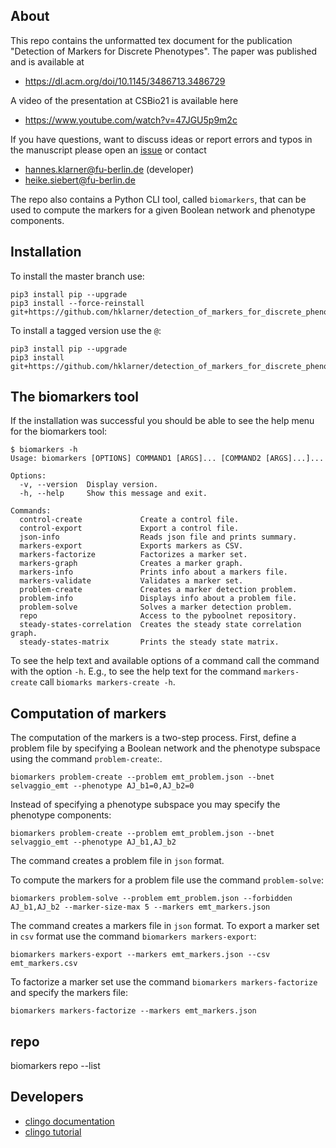 

## About
This repo contains the unformatted tex document for the publication "Detection of Markers for Discrete Phenotypes".
The paper was published and is available at

 * https://dl.acm.org/doi/10.1145/3486713.3486729

A video of the presentation at CSBio21 is available here

 * https://www.youtube.com/watch?v=47JGU5p9m2c

If you have questions, want to discuss ideas or report errors and typos in the manuscript please open an [issue](http://github.com/hklarner/detection_of_markers_for_discrete_phenotypes/issues) or contact

 * hannes.klarner@fu-berlin.de (developer)
 * heike.siebert@fu-berlin.de

The repo also contains a Python CLI tool, called `biomarkers`, that can be used to compute the markers for a given Boolean network and phenotype components.


## Installation
To install the master branch use:

``` 
pip3 install pip --upgrade
pip3 install --force-reinstall git+https://github.com/hklarner/detection_of_markers_for_discrete_phenotypes
```

To install a tagged version use the `@`: 

``` 
pip3 install pip --upgrade
pip3 install git+https://github.com/hklarner/detection_of_markers_for_discrete_phenotypes@1.0.0
```


## The biomarkers tool
If the installation was successful you should be able to see the help menu for the biomarkers tool:
```
$ biomarkers -h
Usage: biomarkers [OPTIONS] COMMAND1 [ARGS]... [COMMAND2 [ARGS]...]...

Options:
  -v, --version  Display version.
  -h, --help     Show this message and exit.

Commands:
  control-create             Create a control file.
  control-export             Export a control file.
  json-info                  Reads json file and prints summary.
  markers-export             Exports markers as CSV.
  markers-factorize          Factorizes a marker set.
  markers-graph              Creates a marker graph.
  markers-info               Prints info about a markers file.
  markers-validate           Validates a marker set.
  problem-create             Creates a marker detection problem.
  problem-info               Displays info about a problem file.
  problem-solve              Solves a marker detection problem.
  repo                       Access to the pyboolnet repository.
  steady-states-correlation  Creates the steady state correlation graph.
  steady-states-matrix       Prints the steady state matrix.
```
To see the help text and available options of a command call the command with the option `-h`.
E.g., to see the help text for the command `markers-create` call `biomarks markers-create -h`.


## Computation of markers
The computation of the markers is a two-step process.
First, define a problem file by specifying a Boolean network and the phenotype subspace using the command `problem-create`:.
```
biomarkers problem-create --problem emt_problem.json --bnet selvaggio_emt --phenotype AJ_b1=0,AJ_b2=0
```
Instead of specifying a phenotype subspace you may specify the phenotype components:
```
biomarkers problem-create --problem emt_problem.json --bnet selvaggio_emt --phenotype AJ_b1,AJ_b2
```
The command creates a problem file in `json` format.

To compute the markers for a problem file use the command `problem-solve`:
```
biomarkers problem-solve --problem emt_problem.json --forbidden AJ_b1,AJ_b2 --marker-size-max 5 --markers emt_markers.json
```
The command creates a markers file in `json` format.
To export a marker set in `csv` format use the command `biomarkers markers-export`:
```
biomarkers markers-export --markers emt_markers.json --csv emt_markers.csv
```

To factorize a marker set use the command `biomarkers markers-factorize` and specify the markers file:
```
biomarkers markers-factorize --markers emt_markers.json
```



## repo
biomarkers repo --list
## Developers
- [clingo documentation](https://potassco.org/clingo/python-api/5.4/)
- [clingo tutorial](https://potassco.org/clingo/python-api/current/clingo/)
